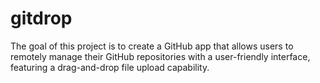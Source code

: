 # gitdrop
The goal of this project is to create a GitHub app that allows users to remotely manage their GitHub repositories with a user-friendly interface, featuring a drag-and-drop file upload capability.
